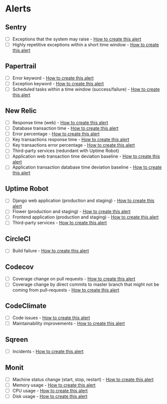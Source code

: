 # Alerts

## Sentry

- [ ] Exceptions that the system may raise - [How to create this alert](https://docs.sentry.io/workflow/notifications/alerts/)
- [ ] Highly repetitive exceptions within a short time window - [How to create this alert](https://sentry.io/_/resources/customer-success/alert-rules/)

## Papertrail

- [ ] Error keyword - [How to create this alert](https://help.papertrailapp.com/kb/how-it-works/alerts/#create-alert)
- [ ] Exception keyword - [How to create this alert](https://help.papertrailapp.com/kb/how-it-works/alerts/#create-alert)
- [ ] Scheduled tasks within a time window (success/failure) - [How to create this alert](https://help.papertrailapp.com/kb/how-it-works/alerts/#inactivity-alerts)

## New Relic

- [ ] Response time (web) - [How to create this alert](https://docs.newrelic.com/docs/alerts/new-relic-alerts/defining-conditions/create-alert-conditions)
- [ ] Database transaction time - [How to create this alert](https://docs.newrelic.com/docs/alerts/new-relic-alerts/defining-conditions/create-alert-conditions)
- [ ] Error percentage - [How to create this alert](https://docs.newrelic.com/docs/alerts/new-relic-alerts/defining-conditions/create-alert-conditions)
- [ ] Key transactions response time - [How to create this alert](https://docs.newrelic.com/docs/apm/transactions/key-transactions/view-key-transactions-alert-information)
- [ ] Key transactions error percentage - [How to create this alert](https://docs.newrelic.com/docs/apm/transactions/key-transactions/view-key-transactions-alert-information)
- [ ] Third-party services (redundant with Uptime Robot)
- [ ] Application web transaction time deviation baseline - [How to create this alert](https://docs.newrelic.com/docs/alerts/new-relic-alerts/defining-conditions/create-baseline-alert-conditions)
- [ ] Application transaction database time deviation baseline - [How to create this alert](https://docs.newrelic.com/docs/alerts/new-relic-alerts/defining-conditions/create-baseline-alert-conditions)

## Uptime Robot

- [ ] Django web application (production and staging) - [How to create this alert](https://blog.uptimerobot.com/need-only-the-down-or-up-notifications-you-are-covered/)
- [ ] Flower (production and staging) - [How to create this alert](https://blog.uptimerobot.com/need-only-the-down-or-up-notifications-you-are-covered/)
- [ ] Frontend application (production and staging) - [How to create this alert](https://blog.uptimerobot.com/need-only-the-down-or-up-notifications-you-are-covered/)
- [ ] Third-party services - [How to create this alert](https://blog.uptimerobot.com/need-only-the-down-or-up-notifications-you-are-covered/)

## CircleCI

- [ ] Build failure - [How to create this alert](https://circleci.com/docs/2.0/notifications/)

## Codecov

- [ ] Coverage change on pull requests - [How to create this alert](https://docs.codecov.io/docs/notifications)
- [ ] Coverage change by direct commits to master branch that might not be coming from pull-requests - [How to create this alert](https://docs.codecov.io/docs/notifications)

## CodeClimate

- [ ] Code issues - [How to create this alert](https://docs.codeclimate.com/docs/user-email-preferences)
- [ ] Maintainability improvements - [How to create this alert](https://docs.codeclimate.com/docs/user-email-preferences)

## Sqreen

- [ ] Incidents - [How to create this alert](https://docs.sqreen.com/using-sqreen/incidents/#notifications)

## Monit

- [ ] Machine status change (start, stop, restart) - [How to create this alert](https://mmonit.com/monit/documentation/monit.html#System)
- [ ] Memory usage - [How to create this alert](https://mmonit.com/monit/documentation/monit.html#System)
- [ ] CPU usage - [How to create this alert](https://mmonit.com/monit/documentation/monit.html#System)
- [ ] Disk usage - [How to create this alert](https://mmonit.com/monit/documentation/monit.html#System)
